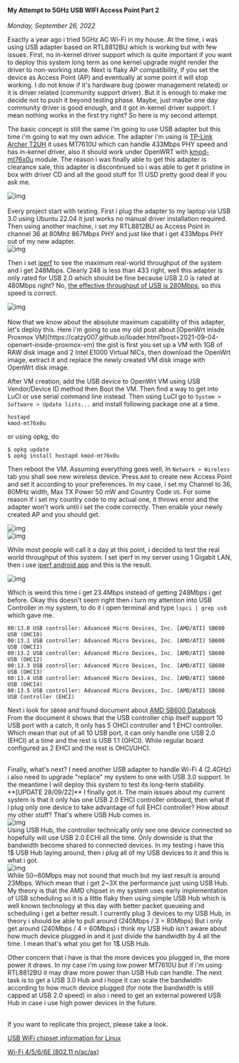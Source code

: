 #### My Attempt to 5GHz USB WIFI Access Point Part 2
_Monday, September 26, 2022_

Exactly a year ago i tried 5GHz AC Wi-Fi in my house. At the time, i was using USB 
adapter based on RTL8812BU which is working but with few issues. First, no in-kernel 
driver support which is quite important if you want to deploy this system long term 
as one kernel upgrade might render the driver to non-working state. Next is flaky AP 
compatibility, if you set the device as Access Point (AP) and eventually at some point 
it will stop working. I do not know if it's hardware bug (power management related) 
or it is driver related (community support driver). But it is enough to make me decide 
not to push it beyond testing phase. Maybe, just maybe one day community driver is good 
enough, and it got in-kernel driver support. I mean nothing works in the first try right? 
So here is my second attempt.

The basic concept is still the same i'm going to use USB adapter but this time i'm going 
to eat my own advice. The adapter i'm using is 
[TP-Link Archer T2UH](http://en.techinfodepot.shoutwiki.com/wiki/TP-LINK_Archer_T2UH) 
it uses MT7610U which can handle 433Mbps PHY speed and has in-kernel driver, also it 
should work under OpenWRT with [kmod-mt76x0u](https://openwrt.org/packages/pkgdata/kmod-mt76x0u) 
module. The reason i was finally able to get this adapter is clearance sale, this adapter 
is discontinued so i was able to get it pristine in box with driver CD and all the good 
stuff for 11 USD pretty good deal if you ask me.
<div class="row">
	<div class="col-sm-3"></div>
	<div class="col-sm-6">
		<div class="thumbnail">
			<img class="img-responsive" src="./posts/2022-09-26-my-attempt-to-5ghz-usb-wifi-access-point-part-2/01.jpg" alt="img">
		</div>
	</div>
	<div class="col-sm-3"></div>
</div>

<br>
Every project start with testing. First i plug the adapter to my laptop via USB 3.0 
using Ubuntu 22.04 it just works no manual driver installation required. Then using 
another machine, i set my RTL8812BU as Access Point in channel 36 at 80Mhz 867Mbps 
PHY and just like that i get 433Mbps PHY out of my new adapter.
<div class="row">
	<div class="col-sm-3"></div>
	<div class="col-sm-6">
		<div class="thumbnail">
			<img class="img-responsive" src="./posts/2022-09-26-my-attempt-to-5ghz-usb-wifi-access-point-part-2/02.png" alt="img">
		</div>
	</div>
	<div class="col-sm-3"></div>
</div>

Then i set [iperf](https://github.com/esnet/iperf) to see the maximum real-world throughput 
of the system and i get 248Mbps. Clearly 248 is less than 433 right, well this adapter is only 
rated for USB 2.0 which should be fine because USB 2.0 is rated at 480Mbps right? No, [the 
effective throughput of USB is 280Mbps](https://superuser.com/a/899993), so this speed is 
correct.
<div class="row">
	<div class="col-sm-3"></div>
	<div class="col-sm-6">
		<div class="thumbnail">
			<img class="img-responsive" src="./posts/2022-09-26-my-attempt-to-5ghz-usb-wifi-access-point-part-2/03.png" alt="img">
		</div>
	</div>
	<div class="col-sm-3"></div>
</div>

<br>
Now that we know about the absolute maximum capability of this adapter, let's deploy this. 
Here i'm going to use my old post about 
[OpenWrt inisde Proxmox VM](https://catzy007.github.io/loader.html?post=2021-09-04-openwrt-inside-proxmox-vm) 
the gist is first you set up a VM with 1GB of RAW disk image and 2 Intel E1000 Virtual NICs, 
then download the OpenWrt image, extract it and replace the newly created VM disk image with 
OpenWrt disk image.

After VM creation, add the USB device to OpenWrt VM using USB Vendor/Device ID method then 
Boot the VM. Then find a way to get into LuCI or use serial command line instead. Then using 
LuCI go to `System > Software > Update lists...` and install following package one at a time.
```
hostapd
kmod-mt76x0u
```
or using opkg, do
```
$ opkg update
$ opkg install hostapd kmod-mt76x0u
```
Then reboot the VM. Assuming everything goes well, In `Network > Wireless` tab you shall see 
new wireless device. Press `Add` to create new Access Point and set it according to your 
preferences. In my case, i set my Channel to 36, 80MHz width, Max TX Power 50 mW and Country 
Code `US`. For some reason if i set my country code to my actual one, it throws error and 
the adapter won't work until i set the code correctly. Then enable your newly created AP 
and you should get.
<div class="row">
	<div class="col-sm-2"></div>
	<div class="col-sm-4">
		<div class="thumbnail">
			<img class="img-responsive" src="./posts/2022-09-26-my-attempt-to-5ghz-usb-wifi-access-point-part-2/04.png" alt="img">
		</div>
	</div>
	<div class="col-sm-4">
		<div class="thumbnail">
			<img class="img-responsive" src="./posts/2022-09-26-my-attempt-to-5ghz-usb-wifi-access-point-part-2/05.png" alt="img">
		</div>
	</div>
	<div class="col-sm-2"></div>
</div>

While most people will call it a day at this point, i decided to test the real world 
throughput of this system. I set iperf in my server using 1 Gigabit LAN, then i use [iperf 
android app](https://play.google.com/store/apps/details?id=iperf.project) and this is the 
result.
<div class="row">
	<div class="col-sm-3"></div>
	<div class="col-sm-6">
		<div class="thumbnail">
			<img class="img-responsive" src="./posts/2022-09-26-my-attempt-to-5ghz-usb-wifi-access-point-part-2/06.png" alt="img">
		</div>
	</div>
	<div class="col-sm-3"></div>
</div>

Which is weird this time i get 23.4Mbps instead of getting 248Mbps i get before. Okay this 
doesn't seem right then i turn my attention into USB Controller in my system, to do it 
i open terminal and type `lspci | grep usb` which gave me.
```
00:13.0 USB controller: Advanced Micro Devices, Inc. [AMD/ATI] SB600 USB (OHCI0)
00:13.1 USB controller: Advanced Micro Devices, Inc. [AMD/ATI] SB600 USB (OHCI1)
00:13.2 USB controller: Advanced Micro Devices, Inc. [AMD/ATI] SB600 USB (OHCI2)
00:13.3 USB controller: Advanced Micro Devices, Inc. [AMD/ATI] SB600 USB (OHCI3)
00:13.4 USB controller: Advanced Micro Devices, Inc. [AMD/ATI] SB600 USB (OHCI4)
00:13.5 USB controller: Advanced Micro Devices, Inc. [AMD/ATI] SB600 USB Controller (EHCI)
```
Next i look for `SB600` and found document about 
[AMD SB600 Databook](https://www.amd.com/system/files/TechDocs/42119_sb600_ds_pub_3.07.pdf) 
From the document it shows that the USB controller chip itself support 10 USB port with a 
catch, It only has 5 OHCI controller and 1 EHCI controller. Which mean that out of all 10 
USB port, it can only handle one USB 2.0 (EHCI) at a time and the rest is USB 1.1 (OHCI). 
While regular board configured as 2 EHCI and the rest is OHCI/UHCI.

<br>
Finally, what's next? I need another USB adapter to handle Wi-Fi 4 (2.4GHz) i also need 
to upgrade "replace" my system to one with USB 3.0 support. In the meantime I will 
deploy this system to test its long-term stability.

<br>
**[UPDATE 28/09/22]**
I finally got it. The main issues about my current system is that it only has one USB 2.0 
EHCI controller onboard, then what if i plug only one device to take advantage of full EHCI 
controller? How about my other stuff? That's where USB Hub comes in.
<div class="row">
	<div class="col-sm-4"></div>
	<div class="col-sm-4">
		<div class="thumbnail">
			<img class="img-responsive" src="./posts/2022-09-26-my-attempt-to-5ghz-usb-wifi-access-point-part-2/07.jpg" alt="img">
		</div>
	</div>
	<div class="col-sm-4"></div>
</div>
Using USB Hub, the controller technically only see one device connected so hopefully will use 
USB 2.0 ECHI all the time. Only downside is that the bandwidth become shared to connected 
devices. In my testing i have this 1$ USB Hub laying around, then i plug all of my USB devices 
to it and this is what i got.
<div class="row">
	<div class="col-sm-2"></div>
	<div class="col-sm-8">
		<div class="thumbnail">
			<img class="img-responsive" src="./posts/2022-09-26-my-attempt-to-5ghz-usb-wifi-access-point-part-2/08.jpg" alt="img">
		</div>
	</div>
	<div class="col-sm-2"></div>
</div>
While 50~60Mbps may not sound that much but my last result is around 23Mbps. Which mean that i 
get 2~3X the performance just using USB Hub. My theory is that the AMD chipset in my system uses 
early implementation of USB scheduling so it is a little flaky then using simple USB Hub which 
is well known technology at this day with better packet queueing and scheduling i get a better 
result. I currently plug 3 devices to my USB Hub, in theory i should be able to pull around 
(240Mbps / 3 = 80Mbps) But i only get around (240Mbps / 4 = 60Mbps) i think my USB Hub isn't 
aware about how much device plugged in and it just divide the bandwidth by 4 all the time. I 
mean that's what you get for 1$ USB Hub.

Other concern that i have is that the more devices you plugged in, the more power it draws. 
In my case i'm using low power MT7610U but if i'm using RTL8812BU it may draw more power than 
USB Hub can handle. The next task is to get a USB 3.0 Hub and i hope it can scale the bandwidth 
according to how much device plugged (for note the bandwidth is still capped at USB 2.0 speed) 
in also i need to get an external powered USB Hub in case i use high power devices in the future.

<br>
If you want to replicate this project, please take a look.

[USB WiFi chipset information for Linux](https://github.com/morrownr/USB-WiFi/blob/main/home/USB_WiFi_Chipsets.md)

[Wi-Fi 4/5/6/6E (802.11 n/ac/ax)](https://www.duckware.com/tech/wifi-in-the-us.html)